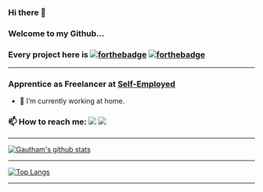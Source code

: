 ### Hi there 👋


<!--
**gauthamp10/gauthamp10** is a ✨ _special_ ✨ repository because its `README.md` (this file) appears on your GitHub profile.

Here are some ideas to get you started:

- 🔭 I’m currently working on ...
- 👯 I’m looking to collaborate on ...
- 🤔 I’m looking for help with ...
- 💬 Ask me about ...
- 📫 How to reach me: ...
- 😄 Pronouns: ...
- ⚡ Fun fact: ...
-->

### Welcome to my Github... 

### Every project here is [![forthebadge](https://forthebadge.com/images/badges/open-source.svg)](https://gauthamp10.github.io/) [![forthebadge](https://forthebadge.com/images/badges/built-with-love.svg)](https://gauthamp10.github.io/)

--------------------------------------------

### Apprentice as Freelancer at [Self-Employed](https://gauthamp10.github.io/)

- 🌱 I’m currently working at home.

### 📫 How to reach me: [<img src="https://img.shields.io/badge/<Gauthamprakash1>%20-%231DA1F2.svg?&style=for-the-badge&logo=Twitter&logoColor=white"/>](https://twitter.com/Gauthamprakash1) [<img src="https://img.shields.io/badge/<gautham>%20-%23E4405F.svg?&style=for-the-badge&logo=LinkedIn&logoColor=white"/>](https://www.linkedin.com/in/gautham-prakash-207442126/)
------------------------

[![Gautham's github stats](https://github-readme-stats.vercel.app/api?username=gauthamp10&count_private=true&show_icons=true&custom_title=Status&theme=merko)](https://github.com/anuraghazra/github-readme-stats)

---------------------------------------------------

[![Top Langs](https://github-readme-stats.vercel.app/api/top-langs/?username=gauthamp10&show_icons=true&layout=compact&theme=merko)](https://github.com/anuraghazra/github-readme-stats)

--------------------------------------------------
